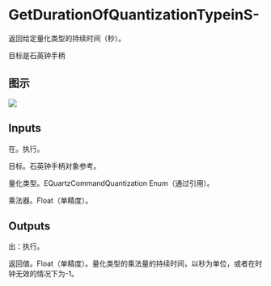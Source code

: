 # GetDurationOfQuantizationTypeinS-

返回给定量化类型的持续时间（秒）。

目标是石英钟手柄

## 图示

![]($-20221218-20320739.png)

## Inputs

在。执行。

目标。石英钟手柄对象参考。

量化类型。EQuartzCommandQuantization Enum（通过引用）。

乘法器。Float（单精度）。  

## Outputs

出：执行。

返回值。Float（单精度）。量化类型的乘法量的持续时间，以秒为单位，或者在时钟无效的情况下为-1。
